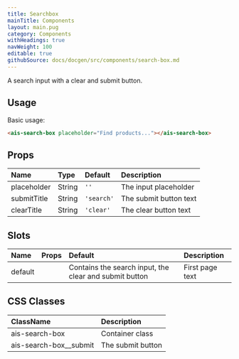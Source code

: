 ```yaml
---
title: Searchbox
mainTitle: Components
layout: main.pug
category: Components
withHeadings: true
navWeight: 100
editable: true
githubSource: docs/docgen/src/components/search-box.md
---
```


A search input with a clear and submit button.

## Usage

Basic usage:

```html
<ais-search-box placeholder="Find products..."></ais-search-box>
```

## Props

| Name        | Type   | Default    | Description            |
|:------------|:-------|:-----------|:-----------------------|
| placeholder | String | `''`       | The input placeholder  |
| submitTitle | String | `'search'` | The submit button text |
| clearTitle  | String | `'clear'`  | The clear button text  |

## Slots

| Name    | Props | Default                                                | Description     |
|:--------|:------|:-------------------------------------------------------|:----------------|
| default |       | Contains the search input, the clear and submit button | First page text |

## CSS Classes

| ClassName              | Description       |
|:-----------------------|:------------------|
| ais-search-box         | Container class   |
| ais-search-box__submit | The submit button |
